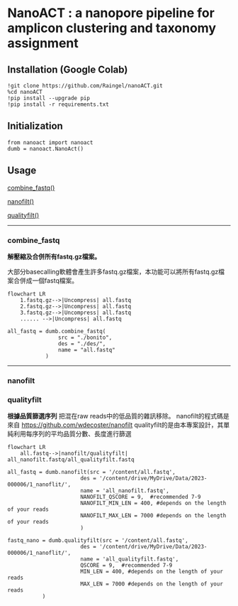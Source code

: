 
# NanoACT : a nanopore pipeline for amplicon clustering and taxonomy assignment

## Installation (Google Colab)

    !git clone https://github.com/Raingel/nanoACT.git 
    %cd nanoACT 
    !pip install --upgrade pip 
    !pip install -r requirements.txt

## Initialization

    from nanoact import nanoact
    dumb = nanoact.NanoAct()



## Usage
[combine_fastq()](#combine_fastq)

[nanofilt()](#nanofilt)

[qualityfilt()](#qualityfilt)

---
### combine_fastq
**解壓縮及合併所有fastq.gz檔案。**

 大部分basecalling軟體會產生許多fastq.gz檔案，本功能可以將所有fastq.gz檔案合併成一個fastq檔案。
```mermaid
flowchart LR
    1.fastq.gz-->|Uncompress| all.fastq
    2.fastq.gz-->|Uncompress| all.fastq
    3.fastq.gz-->|Uncompress| all.fastq
    ...... -->|Uncompress| all.fastq
```
 
	all_fastq = dumb.combine_fastq(
					src = "./bonito", 
					des = "./des/", 
					name = "all.fastq" 
				)
    
---
### nanofilt
### qualityfilt
**根據品質篩選序列**
把混在raw reads中的低品質的雜訊移除。
nanofilt的程式碼是來自 https://github.com/wdecoster/nanofilt
qualityfilt的是由本專案設計，其單純利用每序列的平均品質分數、長度進行篩選
```mermaid
flowchart LR
    all.fastq-->|nanofilt/qualityfilt| all_nanofilt.fastq/all_qualityfilt.fastq
```
 
	all_fastq = dumb.nanofilt(src = '/content/all.fastq',
                           des = '/content/drive/MyDrive/Data/2023-000006/1_nanoflit/',
                           name = 'all_nanofilt.fastq',
                           NANOFILT_QSCORE = 9,  #recommended 7-9 
                           NANOFILT_MIN_LEN = 400, #depends on the length of your reads 
                           NANOFILT_MAX_LEN = 7000 #depends on the length of your reads
                           )
			   
	fastq_nano = dumb.qualityfilt(src = '/content/all.fastq',
                           des = '/content/drive/MyDrive/Data/2023-000006/1_nanoflit/',
                           name = 'all_qualityfilt.fastq',
                           QSCORE = 9,  #recommended 7-9
                           MIN_LEN = 400, #depends on the length of your reads 
                           MAX_LEN = 7000 #depends on the length of your reads
			   )

